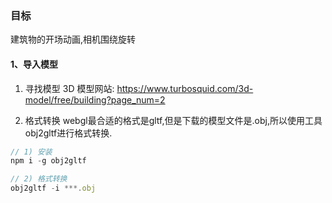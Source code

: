 ### 目标
建筑物的开场动画,相机围绕旋转

#### 1、导入模型
1) 寻找模型
3D 模型网站: https://www.turbosquid.com/3d-model/free/building?page_num=2

2) 格式转换
webgl最合适的格式是gltf,但是下载的模型文件是.obj,所以使用工具obj2gltf进行格式转换.
```js
// 1) 安装
npm i -g obj2gltf

// 2) 格式转换
obj2gltf -i ***.obj
```

